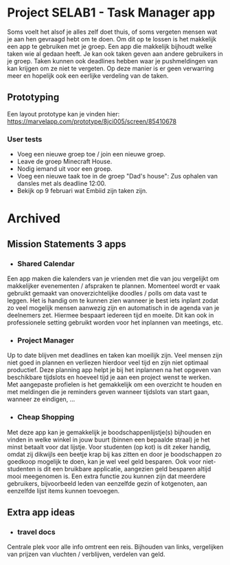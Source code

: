 # Project SELAB1 - Task Manager app #

Soms voelt het alsof je alles zelf doet thuis, of soms vergeten mensen wat je aan hen gevraagd hebt om te doen. Om dit op te lossen is het makkelijk een app te gebruiken met je groep.
Een app die makkelijk bijhoudt welke taken wie al gedaan heeft. Je kan ook taken geven aan andere gebruikers in je groep. Taken kunnen ook deadlines hebben waar je pushmeldingen van kan krijgen om ze niet te vergeten. Op deze manier is er geen verwarring meer en hopelijk ook een eerlijke verdeling van de taken.

## Prototyping ##
Een layout prototype kan je vinden hier:
https://marvelapp.com/prototype/8jci005/screen/85410678

### User tests ###
- Voeg een nieuwe groep toe / join een nieuwe groep.
- Leave de groep Minecraft House.
- Nodig iemand uit voor een groep.
- Voeg een nieuwe taak toe in de groep "Dad's house": Zus ophalen van dansles met als deadline 12:00.
- Bekijk op 9 februari wat Embiid zijn taken zijn.

# Archived #

## Mission Statements 3 apps ##
- ### Shared Calendar ###
Een app maken die kalenders van je vrienden met die van jou vergelijkt om makkelijker evenementen / afspraken te plannen. Momenteel wordt er vaak gebruikt gemaakt van onoverzichtelijke doodles / polls om data vast te leggen. Het is handig om te kunnen zien wanneer je best iets inplant zodat zo veel mogelijk mensen aanwezig zijn en automatisch in de agenda van je deelnemers zet. Hiermee bespaart iedereen tijd en moeite. Dit kan ook in professionele setting gebruikt worden voor het inplannen van meetings, etc.

- ### Project Manager ###
Up to date blijven met deadlines en taken kan moeilijk zijn. Veel mensen zijn niet goed in plannen en verliezen hierdoor veel tijd en zijn niet optimaal productief. Deze planning app helpt je bij het inplannen na het opgeven van beschikbare tijdslots en hoeveel tijd je aan een project wenst te werken. Met aangepaste profielen is het gemakkelijk om een overzicht te houden en met meldingen die je reminders geven wanneer tijdslots van start gaan, wanneer ze eindigen, ...

- ### Cheap Shopping ###
Met deze app kan je gemakkelijk je boodschappenlijstje(s) bijhouden en vinden in welke winkel in jouw buurt (binnen een bepaalde straal) je het minst betaalt voor dat lijstje. Voor studenten (op kot) is dit zeker handig, omdat zij dikwijls een beetje krap bij kas zitten en door je boodschappen zo goedkoop mogelijk te doen, kan je wel veel geld besparen. Ook voor niet-studenten is dit een bruikbare applicatie, aangezien geld besparen altijd mooi meegenomen is. Een extra functie zou kunnen zijn dat meerdere gebruikers, bijvoorbeeld leden van eenzelfde gezin of kotgenoten, aan eenzelfde lijst items kunnen toevoegen.

## Extra app ideas ##
- ### travel docs ###
Centrale plek voor alle info omtrent een reis. Bijhouden van links, vergelijken van prijzen van vluchten / verblijven, verdelen van geld.

